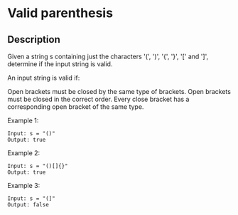 # Valid parenthesis  

## Description

Given a string s containing just the characters '(', ')', '{', '}', '[' and ']', determine if the input string is valid.

An input string is valid if:

Open brackets must be closed by the same type of brackets.
Open brackets must be closed in the correct order.
Every close bracket has a corresponding open bracket of the same type.
 
Example 1:


```
Input: s = "()"
Output: true
```

Example 2:

```
Input: s = "()[]{}"
Output: true
```
Example 3:

```
Input: s = "(]"
Output: false
```
<!-- # ![Alt](https://assets.leetcode.com/uploads/2021/03/27/perectrec1-plane.jpg) -->